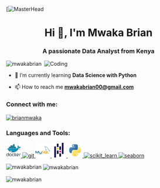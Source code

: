 [![MasterHead](https://www.shutterstock.com/image-vector/abstract-analytical-background-analyze-data-260nw-1933959041.jpg)
<h1 align="center">Hi 👋, I'm Mwaka Brian</h1>
<h3 align="center">A passionate Data Analyst from Kenya</h3>
<img align="right" alt="Coding" width="400" src="[https://www.google.com/imgres?q=animated%20coding%20image&imgurl=https%3A%2F%2Fi.gifer.com%2FGYny.gif&imgrefurl=https%3A%2F%2Fgifer.com%2Fen%2FGYny&docid=D8oSlPs1dWSSDM&tbnid=kG4QA1S_COndOM&vet=12ahUKEwiqw4XK9reFAxVhVfEDHTAEDCcQM3oECG0QAA..i&w=250&h=250&hcb=2&ved=2ahUKEwiqw4XK9reFAxVhVfEDHTAEDCcQM3oECG0QAA#imgrc=kG4QA1S_COndOM&imgdii=BwXJS1ZbagjzHM"](https://i.pinimg.com/originals/ef/2d/b0/ef2db0885d94fd149a4b7914923bb2a3.gif))

<p align="left"> <img src="https://komarev.com/ghpvc/?username=mwakabrian&label=Profile%20views&color=0e75b6&style=flat" alt="mwakabrian" /> </p>

- 🌱 I’m currently learning **Data Science with Python**

- 📫 How to reach me **mwakabrian00@gmail.com**

<h3 align="left">Connect with me:</h3>
<p align="left">
<a href="https://linkedin.com/in/brianmwaka" target="blank"><img align="center" src="https://raw.githubusercontent.com/rahuldkjain/github-profile-readme-generator/master/src/images/icons/Social/linked-in-alt.svg" alt="brianmwaka" height="30" width="40" /></a>
</p>

<h3 align="left">Languages and Tools:</h3>
<p align="left"> <a href="https://www.docker.com/" target="_blank" rel="noreferrer"> <img src="https://raw.githubusercontent.com/devicons/devicon/master/icons/docker/docker-original-wordmark.svg" alt="docker" width="40" height="40"/> </a> <a href="https://git-scm.com/" target="_blank" rel="noreferrer"> <img src="https://www.vectorlogo.zone/logos/git-scm/git-scm-icon.svg" alt="git" width="40" height="40"/> </a> <a href="https://www.mysql.com/" target="_blank" rel="noreferrer"> <img src="https://raw.githubusercontent.com/devicons/devicon/master/icons/mysql/mysql-original-wordmark.svg" alt="mysql" width="40" height="40"/> </a> <a href="https://pandas.pydata.org/" target="_blank" rel="noreferrer"> <img src="https://raw.githubusercontent.com/devicons/devicon/2ae2a900d2f041da66e950e4d48052658d850630/icons/pandas/pandas-original.svg" alt="pandas" width="40" height="40"/> </a> <a href="https://www.python.org" target="_blank" rel="noreferrer"> <img src="https://raw.githubusercontent.com/devicons/devicon/master/icons/python/python-original.svg" alt="python" width="40" height="40"/> </a> <a href="https://scikit-learn.org/" target="_blank" rel="noreferrer"> <img src="https://upload.wikimedia.org/wikipedia/commons/0/05/Scikit_learn_logo_small.svg" alt="scikit_learn" width="40" height="40"/> </a> <a href="https://seaborn.pydata.org/" target="_blank" rel="noreferrer"> <img src="https://seaborn.pydata.org/_images/logo-mark-lightbg.svg" alt="seaborn" width="40" height="40"/> </a> </p>

<p><img align="left" src="https://github-readme-stats.vercel.app/api/top-langs?username=mwakabrian&show_icons=true&locale=en&layout=compact" alt="mwakabrian" /></p>

<p>&nbsp;<img align="center" src="https://github-readme-stats.vercel.app/api?username=mwakabrian&show_icons=true&locale=en" alt="mwakabrian" /></p>

<p><img align="center" src="https://github-readme-streak-stats.herokuapp.com/?user=mwakabrian&" alt="mwakabrian" /></p>
